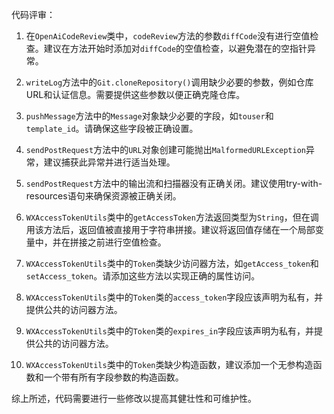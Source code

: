 代码评审：

1. 在`OpenAiCodeReview`类中，`codeReview`方法的参数`diffCode`没有进行空值检查。建议在方法开始时添加对`diffCode`的空值检查，以避免潜在的空指针异常。

2. `writeLog`方法中的`Git.cloneRepository()`调用缺少必要的参数，例如仓库URL和认证信息。需要提供这些参数以便正确克隆仓库。

3. `pushMessage`方法中的`Message`对象缺少必要的字段，如`touser`和`template_id`。请确保这些字段被正确设置。

4. `sendPostRequest`方法中的`URL`对象创建可能抛出`MalformedURLException`异常，建议捕获此异常并进行适当处理。

5. `sendPostRequest`方法中的输出流和扫描器没有正确关闭。建议使用try-with-resources语句来确保资源被正确关闭。

6. `WXAccessTokenUtils`类中的`getAccessToken`方法返回类型为`String`，但在调用该方法后，返回值被直接用于字符串拼接。建议将返回值存储在一个局部变量中，并在拼接之前进行空值检查。

7. `WXAccessTokenUtils`类中的`Token`类缺少访问器方法，如`getAccess_token`和`setAccess_token`。请添加这些方法以实现正确的属性访问。

8. `WXAccessTokenUtils`类中的`Token`类的`access_token`字段应该声明为私有，并提供公共的访问器方法。

9. `WXAccessTokenUtils`类中的`Token`类的`expires_in`字段应该声明为私有，并提供公共的访问器方法。

10. `WXAccessTokenUtils`类中的`Token`类缺少构造函数，建议添加一个无参构造函数和一个带有所有字段参数的构造函数。

综上所述，代码需要进行一些修改以提高其健壮性和可维护性。